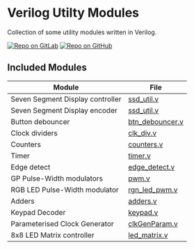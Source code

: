 # Verilog Utilty Modules

Collection of some utility modules written in Verilog.

[![Repo on GitLab](https://img.shields.io/badge/repo-GitLab-6C488A.svg)](https://gitlab.com/suoglu/verilog-utilty-modules)
[![Repo on GitHub](https://img.shields.io/badge/repo-GitHub-3D76C2.svg)](https://github.com/suoglu/Verilog-Utilty-Modules)

## Included Modules

|   Module   | File |
| ------ | ------ |
| Seven Segment Display controller | [ssd_util.v](Modules/ssd_util.v) |
| Seven Segment Display encoder | [ssd_util.v](Modules/ssd_util.v) |
| Button debouncer | [btn_debouncer.v](Modules/btn_debouncer.v) |
| Clock dividers | [clk_div.v](Modules/clk_div.v) |
| Counters | [counters.v](Modules/counters.v) |
| Timer | [timer.v](Modules/timer.v) |
| Edge detect | [edge_detect.v](Modules/edge_detect.v) |
| GP Pulse-Width modulators | [pwm.v](Modules/pwm.v) |
| RGB LED Pulse-Width modulator | [rgn_led_pwm.v](Modules/rgn_led_pwm.v) |
| Adders | [adders.v](Modules/adders.v) |
| Keypad Decoder | [keypad.v](Modules/keypad.v) |
| Parameterised Clock Generator | [clkGenParam.v](Modules/clkGenParam.v) |
| 8x8 LED Matrix controller | [led_matrix.v](Modules/led_matrix.v) |
